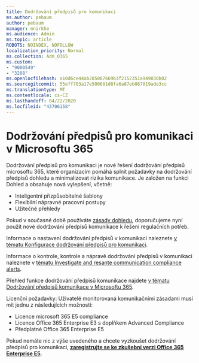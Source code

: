 ```yaml
---
title: Dodržování předpisů pro komunikaci
ms.author: pebaum
author: pebaum
manager: mnirkhe
ms.audience: Admin
ms.topic: article
ROBOTS: NOINDEX, NOFOLLOW
localization_priority: Normal
ms.collection: Adm_O365
ms.custom:
- "9000549"
- "3208"
ms.openlocfilehash: a10d6ce44ab205087669b3f2152351a949030b02
ms.sourcegitcommit: 55eff703a17e500681d8fa6a87eb067019ade3cc
ms.translationtype: MT
ms.contentlocale: cs-CZ
ms.lasthandoff: 04/22/2020
ms.locfileid: "43706158"
---
```

# <a name="communication-compliance-in-microsoft-365"></a>Dodržování předpisů pro komunikaci v Microsoftu 365

Dodržování předpisů pro komunikaci je nové řešení dodržování předpisů microsoftu 365, které organizacím pomáhá splnit požadavky na dodržování předpisů dohledu a minimalizovat rizika komunikace. Je založen na funkci Dohled a obsahuje nová vylepšení, včetně:

- Inteligentní přizpůsobitelné šablony
- Flexibilní nápravné pracovní postupy
- Užitečné přehledy

Pokud v současné době používáte [zásady dohledu](https://docs.microsoft.com/microsoft-365/compliance/supervision-policies), doporučujeme nyní použít nové dodržování předpisů komunikace k řešení regulačních potřeb.

Informace o nastavení dodržování předpisů v komunikaci naleznete [v tématu Konfigurace dodržování předpisů pro komunikaci](https://docs.microsoft.com/microsoft-365/compliance/communication-compliance-configure).

Informace o kontrole, kontrole a nápravě dodržování předpisů v komunikaci naleznete v [tématu Investigate and resante communication compliance alerts](https://docs.microsoft.com/microsoft-365/compliance/communication-compliance-investigate-remediate).

Přehled funkce dodržování předpisů komunikace najdete [v tématu Dodržování předpisů komunikace v Microsoftu 365](https://docs.microsoft.com/microsoft-365/compliance/communication-compliance).

Licenční požadavky: Uživatelé monitorovaná komunikačními zásadami musí mít jednu z následujících možností:

- Licence microsoft 365 E5 compliance
- Licence Office 365 Enterprise E3 s doplňkem Advanced Compliance
- Předplatné Office 365 Enterprise E5

Pokud nemáte nic z výše uvedeného a chcete vyzkoušet dodržování předpisů pro komunikaci, **[zaregistrujte se ke zkušební verzi Office 365 Enterprise E5](https://go.microsoft.com/fwlink/p/?LinkID=698279)**.